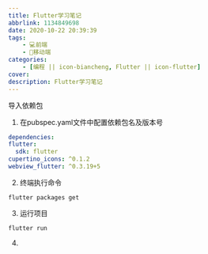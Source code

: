 ```yaml
---
title: Flutter学习笔记
abbrlink: 1134849698
date: 2020-10-22 20:39:39
tags:
    - 💻前端
    - 📱移动端
categories:
    - [编程 || icon-biancheng, Flutter || icon-flutter]
cover: 
description: Flutter学习笔记
---
```


导入依赖包
1. 在pubspec.yaml文件中配置依赖包名及版本号

  ```yaml
  dependencies:
  flutter:
    sdk: flutter
  cupertino_icons: ^0.1.2
  webview_flutter: ^0.3.19+5
  ```
  
2. 终端执行命令

  ```
  flutter packages get
  ```

3. 运行项目

  ```
  flutter run
  ```

4. 